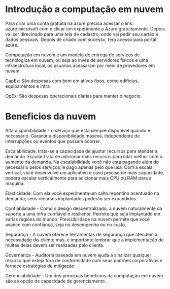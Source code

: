 # Introdução a computação em nuvem


Para criar uma conta gratuita na azure precisa acessar o link: azure.microsoft.com e clicar em experimente a Azure gratuitamente. Depois vai ser direcinado para uma tela de cadastro, onde vai pedir seu cartão e dados pessoais.   Depois de criado com sucesso, tera acesso para portal azure. 


Computação em nuvem é um modelo de entrega de serviços de tecnologica em nuvem, ou seja ao invés de servidores fisicos e uma infraestrutura local, os usuarios acessaram por meio de provedores em nuvem.


CapEx: 
  São despesas com bem em ativos fixos, como edificios, equipamentos e infra

OpEx:
  São despesas operacionais diarias para manter o negocio.

# Beneficios da nuvem

Alta disponibilidade - o serviço que esta sempre disponível quando é necessário. Garantir a disponibilidade maxima, independente de interrupções ou eventos que possam ocorrer.

Escalabilidade: trata-se a capacidade de ajustar recursos para atender a demanda. Escalar trata de adicionar mais recursos para lidar melhor com o aumento da demanda. Na escalabilidade você não esta pagando além do necessário pelos serviços, é pago apenas pelo que usa. 
Com a escala vertical, você desenvolve um aplicativo e caso precise de mais capacidade, poderá escalar verticalmente para adicionar mais CPU ou RAM para a maquina.

Elasticidade: Com ela você experimenta um salto repentino acentuado na demanda, seus recursos implantados poderão ser expandidos. 

Confiabilidade - Como o design descentralizado, a nuvem naturalmente dá suporte a uma infra confiável e resiliente. Permite que seja implantado em varias regiões do mundo.
Previsibilidade na nuvem permite que você avance com confiança, seja no desempenho ou no custo.

Segurança - A nuvem oferece ferramentas de segurança que atendem a necessidade dis cliente mas, é importante lembrar que a implementação de muitas delas devem ser realizadas pelo cliente. 

Governança - Auditoria baseada em nuvem ajuda a sinalizar qualquer recurso que esteja fora de conformidade com seus padrões corporativos e fornece estratégias de mitigação


Gerenciabilidade - Um dos principais benefícios da computação em nuvem são as opção de capacidade de gerenciamento. 




